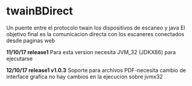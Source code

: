 # twainBDirect

Un puente entre el protocolo twain los dispositivos de escaneo y java
El objetivo final es la comunicacion directa con los escaneres conectados desde paginas web

**11/10/17 release1**
Para esta version necesita JVM_32 (JDKX86) para ejecutarse

**12/10/17 release1 v1.0.3**
Soporte para archivos PDF-necesita cambio de interface grafica no hay cambios en la ejecucion sobre jvmx32
